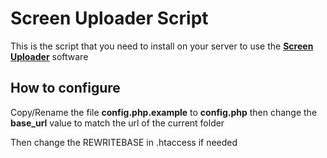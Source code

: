 
# Screen Uploader Script  
This is the script that you need to install on your server to use the [**Screen Uploader**](https://github.com/unlocomqx/screen-uploader) software

## How to configure
Copy/Rename the file **config.php.example** to **config.php** then change the **base_url** value to match the url of the current folder

Then change the REWRITEBASE in .htaccess if needed
